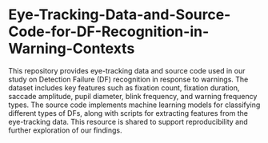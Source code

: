 # Eye-Tracking-Data-and-Source-Code-for-DF-Recognition-in-Warning-Contexts
This repository provides eye-tracking data and source code used in our study on Detection Failure (DF) recognition in response to warnings. The dataset includes key features such as fixation count, fixation duration, saccade amplitude, pupil diameter, blink frequency, and warning frequency types. The source code implements machine learning models for classifying different types of DFs, along with scripts for extracting features from the eye-tracking data. This resource is shared to support reproducibility and further exploration of our findings.
